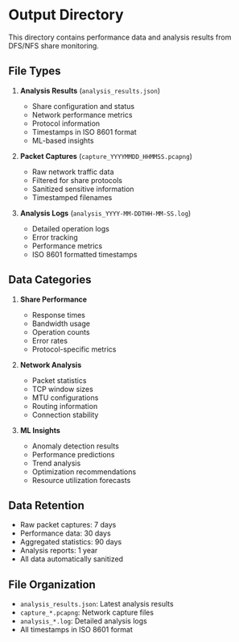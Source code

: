 # Output Directory

This directory contains performance data and analysis results from DFS/NFS share monitoring.

## File Types

1. **Analysis Results** (`analysis_results.json`)
   - Share configuration and status
   - Network performance metrics
   - Protocol information
   - Timestamps in ISO 8601 format
   - ML-based insights

2. **Packet Captures** (`capture_YYYYMMDD_HHMMSS.pcapng`)
   - Raw network traffic data
   - Filtered for share protocols
   - Sanitized sensitive information
   - Timestamped filenames

3. **Analysis Logs** (`analysis_YYYY-MM-DDTHH-MM-SS.log`)
   - Detailed operation logs
   - Error tracking
   - Performance metrics
   - ISO 8601 formatted timestamps

## Data Categories

1. **Share Performance**
   - Response times
   - Bandwidth usage
   - Operation counts
   - Error rates
   - Protocol-specific metrics

2. **Network Analysis**
   - Packet statistics
   - TCP window sizes
   - MTU configurations
   - Routing information
   - Connection stability

3. **ML Insights**
   - Anomaly detection results
   - Performance predictions
   - Trend analysis
   - Optimization recommendations
   - Resource utilization forecasts

## Data Retention

- Raw packet captures: 7 days
- Performance data: 30 days
- Aggregated statistics: 90 days
- Analysis reports: 1 year
- All data automatically sanitized

## File Organization

- `analysis_results.json`: Latest analysis results
- `capture_*.pcapng`: Network capture files
- `analysis_*.log`: Detailed analysis logs
- All timestamps in ISO 8601 format
